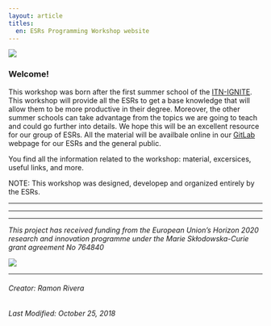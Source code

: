 ```yaml
---
layout: article
titles:
  en: ESRs Programming Workshop website
---
```


![](https://i.imgur.com/KMVYY8O.png)  


### Welcome!

This workshop was born after the first summer school of the [ITN-IGNITE](http://www.itn-ignite.eu/). This workshop will provide all the ESRs to get a base knowledge that will allow them to be more productive in their degree. Moreover, the other summer schools can take advantage from the topics we are going to teach and could go further into details. We hope this will be an excellent resource for our group of ESRs. All the material will be availbale online in our [GitLab]() webpage for our ESRs and the general public.  
 
You find all the information related to the workshop: material, excersices, useful links, and more.

NOTE: This workshop was designed, developep and organized entirely by the ESRs.    

 ---
 ---
 ---
*This project has received funding from the European Union’s Horizon 2020 research and innovation programme under the Marie Skłodowska-Curie grant agreement No 764840*  


![](https://i.imgur.com/LWHb2EO.jpg)  

---  
###### Creator: Ramon Rivera    
###### Last Modified: October 25, 2018    
